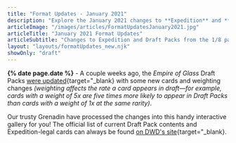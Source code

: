 ```yaml
---
title: "Format Updates - January 2021"
description: "Explore the January 2021 changes to **Expedition** and **Draft Packs** in this **interactive gallery**."
articleImage: "/images/articles/FormatUpdatesJanuary2021.jpg"
articleTitle: "January 2021 Format Updates"
articleSubtitle: "Changes to Expedition and Draft Packs from the 1/8 patch"
layout: "layouts/formatUpdates_new.njk"
showOnly: "draft"
---
```

**{% date page.date %}** - A couple weeks ago, the *Empire of Glass* Draft Packs [were updated][1/8 Update]{target="_blank} with some new cards and weighting changes *(weighting affects the rate a card appears in draft&mdash;for example, cards with a weight of 5x are five times more likely to appear in Draft Packs than cards with a weight of 1x at the same rarity)*.

 [1/8 Update]: https://www.direwolfdigital.com/news/1-8-live-balance-update/

Our trusty Grenadin have processed the changes into this handy interactive gallery for you! The official list of current Draft Pack contents and Expedition-legal cards can always be found [on DWD's site][Card List]{target="_blank}.

 [Card List]: https://www.direwolfdigital.com/news/draft-packs-card-list/